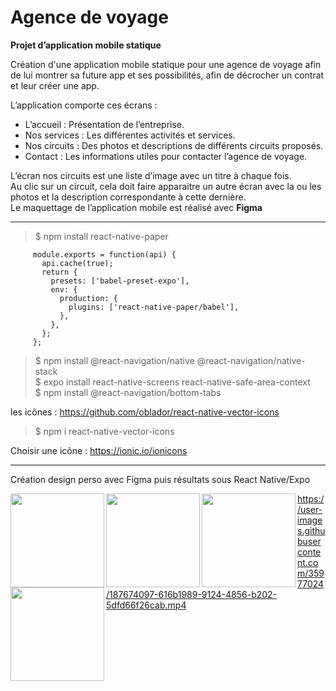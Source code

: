 # Agence de voyage

**Projet d’application mobile statique**

Création d'une application mobile statique pour une agence de voyage afin de lui montrer sa future app et ses possibilités, afin de décrocher un contrat et leur créer une app.

L’application comporte ces écrans :
- L’accueil : Présentation de l’entreprise.
- Nos services : Les différentes activités et services.
- Nos circuits : Des photos et descriptions de différents circuits proposés.
- Contact : Les informations utiles pour contacter l’agence de voyage.

L’écran nos circuits est une liste d’image avec un titre à chaque fois.  
Au clic sur un circuit, cela doit faire apparaitre un autre écran avec la ou les photos et la description correspondante à cette dernière.  
Le maquettage de l’application mobile est réalisé avec **Figma**

-----

> $ npm install react-native-paper

```
     module.exports = function(api) {
       api.cache(true);
       return {
         presets: ['babel-preset-expo'],
         env: {
           production: {
             plugins: ['react-native-paper/babel'],
           },
         },
       };
     };
```

> $ npm install @react-navigation/native @react-navigation/native-stack  
> $ expo install react-native-screens react-native-safe-area-context  
> $ npm install @react-navigation/bottom-tabs  

les icônes : https://github.com/oblador/react-native-vector-icons

> $ npm i react-native-vector-icons  

Choisir une icône : https://ionic.io/ionicons

---

Création design perso avec Figma puis résultats sous React Native/Expo  

<img src="https://user-images.githubusercontent.com/35977024/187668466-6a3a1f04-600c-4801-a359-1750f00c01b1.jpg" width="150" align="left">
<img src="https://user-images.githubusercontent.com/35977024/187668470-685c4572-c98f-4974-b1a9-9945f8d4f6bd.jpg" width="150" align="left">
<img src="https://user-images.githubusercontent.com/35977024/187668467-fb5a3b9f-b213-4cda-9d13-cd571a663d5b.jpg" width="150" align="left">
<img src="https://user-images.githubusercontent.com/35977024/187668463-8754fd0f-eb44-4f3e-9714-5a5bd2f38399.jpg" width="150" align="left">

https://user-images.githubusercontent.com/35977024/187674097-616b1989-9124-4856-b202-5dfd66f26cab.mp4
